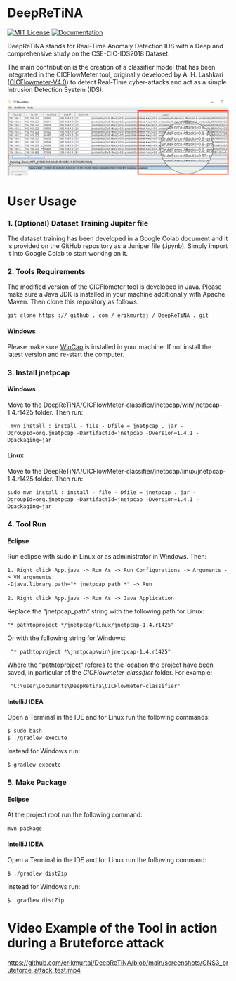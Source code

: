 # DeepReTiNA
[![MIT License](https://img.shields.io/badge/license-MIT-blue.svg?style=for-the-badge)](https://github.com/erikmurtaj/DeepReTiNA/blob/main/LICENSE)
[![Documentation](https://img.shields.io/badge/Documentation-github-brightgreen.svg?style=for-the-badge)](https://www.unb.ca/cic/datasets/ids-2018.html)

DeepReTiNA stands for Real-Time Anomaly Detection IDS with a Deep and comprehensive study on the CSE-CIC-IDS2018 Dataset. 

The main contribution is the creation of a classifier model that has been integrated in the CICFlowMeter tool, originally developed by A. H. Lashkari ([CICFlowmeter-V4.0](https://github.com/ahlashkari/CICFlowMeter)) to detect Real-Time cyber-attacks and act as a simple Intrusion Detection System (IDS).

![alt text](https://github.com/erikmurtaj/DeepReTiNA/blob/main/screenshots/bruteforce_attack_screenshot.PNG?raw=true)

# User Usage
### 1. (Optional) Dataset Training Jupiter file

The dataset training has been developed in a Google Colab document and it is provided on the GitHub repository as a Juniper file (.ipynb). Simply import it into Google Colab to start working on it.

### 2. Tools Requirements
The modified version of the CICFlometer tool is developed in Java. Please make sure a Java JDK is installed in your machine additionally with Apache Maven.
Then clone this repository as follows:

```
git clone https :// github . com / erikmurtaj / DeepReTiNA . git
```

#### Windows
Please make sure [WinCap](https://www.winpcap.org/install/default.htm) is installed in your machine. If not install the latest version and re-start the computer.

### 3. Install jnetpcap
#### Windows
Move to the DeepReTiNA/CICFlowMeter-classifier/jnetpcap/win/jnetpcap-1.4.r1425 folder. Then run:
```
 mvn install : install - file - Dfile = jnetpcap . jar -DgroupId=org.jnetpcap -DartifactId=jnetpcap -Dversion=1.4.1 -Dpackaging=jar
```

#### Linux
Move to the DeepReTiNA/CICFlowMeter-classifier/jnetpcap/linux/jnetpcap-1.4.r1425 folder. Then run:
```
sudo mvn install : install - file - Dfile = jnetpcap . jar -DgroupId=org.jnetpcap -DartifactId=jnetpcap -Dversion=1.4.1 -Dpackaging=jar
```

### 4. Tool Run
#### Eclipse
Run eclipse with sudo in Linux or as administrator in Windows. Then:
```
1. Right click App.java -> Run As -> Run Configurations -> Arguments -> VM arguments:
-Djava.library.path="* jnetpcap_path *" -> Run

2. Right click App.java -> Run As -> Java Application
```

Replace the “jnetpcap_path“ string with the following path for Linux:
```
"* pathtoproject */jnetpcap/linux/jnetpcap-1.4.r1425"
```
Or with the following string for Windows:
```
 "* pathtoproject *\jnetpcap\win\jnetpcap-1.4.r1425"
```

Where the “pathtoproject“ referes to the location the project have been saved, in particular of the _CICFlowmeter-classifier_ folder. For example:
```
 "C:\user\Documents\DeepRetina\CICFlowmeter-classifier"
```

#### IntelliJ IDEA
Open a Terminal in the IDE and for Linux run the following commands:
```
$ sudo bash
$ ./gradlew execute
```
Instead for Windows run:
```
$ gradlew execute
```

### 5. Make Package

#### Eclipse
At the project root run the following command:
```
mvn package
```

#### IntelliJ IDEA
Open a Terminal in the IDE and for Linux run the following command:
```
$ ./gradlew distZip
```
Instead for Windows run:
```
$  gradlew distZip
```

# Video Example of the Tool in action during a Bruteforce attack
https://github.com/erikmurtaj/DeepReTiNA/blob/main/screenshots/GNS3_bruteforce_attack_test.mp4




